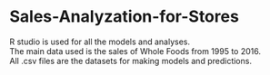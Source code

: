 # Sales-Analyzation-for-Stores <br>
R studio is used for all the models and analyses. <br>
The main data used is the sales of Whole Foods from 1995 to 2016. <br>
All .csv files are the datasets for making models and predictions. <br>
